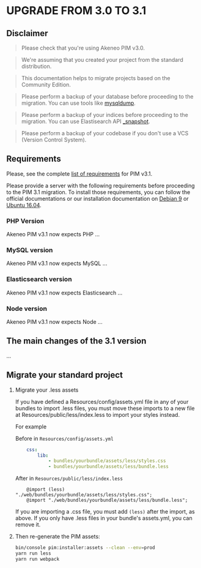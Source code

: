 # UPGRADE FROM 3.0 TO 3.1

## Disclaimer

> Please check that you're using Akeneo PIM v3.0.

> We're assuming that you created your project from the standard distribution.

> This documentation helps to migrate projects based on the Community Edition.

> Please perform a backup of your database before proceeding to the migration. You can use tools like [mysqldump](https://dev.mysql.com/doc/refman/5.7/en/mysqldump.html).

> Please perform a backup of your indices before proceeding to the migration. You can use Elastisearch API [_snapshot](hhttps://www.elastic.co/guide/en/elasticsearch/reference/6.5/modules-snapshots.html).

> Please perform a backup of your codebase if you don't use a VCS (Version Control System).

## Requirements

Please, see the complete [list of requirements](https://docs.akeneo.com/3.1/install_pim/manual/system_requirements/system_requirements.html) for PIM v3.1.

Please provide a server with the following requirements before proceeding to the PIM 3.1 migration. To install those requirements, you can follow the official documentations or our installation documentation on [Debian 9](https://docs.akeneo.com/3.1/install_pim/manual/system_requirements/manual_system_installation_debian9.html) or [Ubuntu 16.04](https://docs.akeneo.com/3.1/install_pim/manual/system_requirements/system_install_ubuntu_1604.html).

### PHP Version

Akeneo PIM v3.1 now expects PHP ...

### MySQL version

Akeneo PIM v3.1 now expects MySQL ...

### Elasticsearch version

Akeneo PIM v3.1 now expects Elasticsearch ...

### Node version

Akeneo PIM v3.1 now expects Node ...

## The main changes of the 3.1 version

...

## Migrate your standard project


1. Migrate your .less assets

    If you have defined a Resources/config/assets.yml file in any of your bundles to import .less files, you must move these imports to a new file at Resources/public/less/index.less to import your styles instead.

    For example

    Before in `Resources/config/assets.yml`
    ```yml
        css:
            lib:
                - bundles/yourbundle/assets/less/styles.css
                - bundles/yourbundle/assets/less/bundle.less
    ```

    After in `Resources/public/less/index.less`

    ```less
        @import (less) "./web/bundles/yourbundle/assets/less/styles.css";
        @import "./web/bundles/yourbundle/assets/less/bundle.less";
    ```

    If you are importing a .css file, you must add `(less)` after the import, as above. If you only have .less files in your bundle's assets.yml, you can remove it.

2. Then re-generate the PIM assets:

    ```bash
    bin/console pim:installer:assets --clean --env=prod
    yarn run less
    yarn run webpack
    ```
